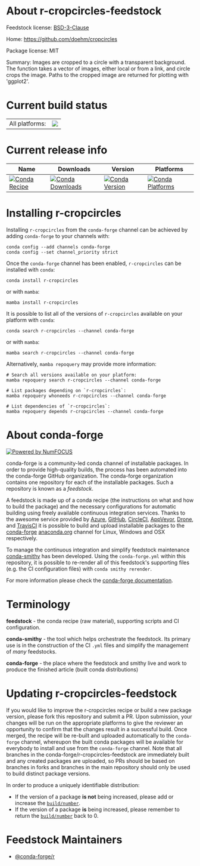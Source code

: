 About r-cropcircles-feedstock
=============================

Feedstock license: [BSD-3-Clause](https://github.com/conda-forge/r-cropcircles-feedstock/blob/main/LICENSE.txt)

Home: https://github.com/doehm/cropcircles

Package license: MIT

Summary: Images are cropped to a circle with a transparent background. The function takes a vector of images, either local or from a link, and circle crops the image. Paths to the cropped image are returned for plotting with 'ggplot2'.

Current build status
====================


<table><tr><td>All platforms:</td>
    <td>
      <a href="https://dev.azure.com/conda-forge/feedstock-builds/_build/latest?definitionId=17909&branchName=main">
        <img src="https://dev.azure.com/conda-forge/feedstock-builds/_apis/build/status/r-cropcircles-feedstock?branchName=main">
      </a>
    </td>
  </tr>
</table>

Current release info
====================

| Name | Downloads | Version | Platforms |
| --- | --- | --- | --- |
| [![Conda Recipe](https://img.shields.io/badge/recipe-r--cropcircles-green.svg)](https://anaconda.org/conda-forge/r-cropcircles) | [![Conda Downloads](https://img.shields.io/conda/dn/conda-forge/r-cropcircles.svg)](https://anaconda.org/conda-forge/r-cropcircles) | [![Conda Version](https://img.shields.io/conda/vn/conda-forge/r-cropcircles.svg)](https://anaconda.org/conda-forge/r-cropcircles) | [![Conda Platforms](https://img.shields.io/conda/pn/conda-forge/r-cropcircles.svg)](https://anaconda.org/conda-forge/r-cropcircles) |

Installing r-cropcircles
========================

Installing `r-cropcircles` from the `conda-forge` channel can be achieved by adding `conda-forge` to your channels with:

```
conda config --add channels conda-forge
conda config --set channel_priority strict
```

Once the `conda-forge` channel has been enabled, `r-cropcircles` can be installed with `conda`:

```
conda install r-cropcircles
```

or with `mamba`:

```
mamba install r-cropcircles
```

It is possible to list all of the versions of `r-cropcircles` available on your platform with `conda`:

```
conda search r-cropcircles --channel conda-forge
```

or with `mamba`:

```
mamba search r-cropcircles --channel conda-forge
```

Alternatively, `mamba repoquery` may provide more information:

```
# Search all versions available on your platform:
mamba repoquery search r-cropcircles --channel conda-forge

# List packages depending on `r-cropcircles`:
mamba repoquery whoneeds r-cropcircles --channel conda-forge

# List dependencies of `r-cropcircles`:
mamba repoquery depends r-cropcircles --channel conda-forge
```


About conda-forge
=================

[![Powered by
NumFOCUS](https://img.shields.io/badge/powered%20by-NumFOCUS-orange.svg?style=flat&colorA=E1523D&colorB=007D8A)](https://numfocus.org)

conda-forge is a community-led conda channel of installable packages.
In order to provide high-quality builds, the process has been automated into the
conda-forge GitHub organization. The conda-forge organization contains one repository
for each of the installable packages. Such a repository is known as a *feedstock*.

A feedstock is made up of a conda recipe (the instructions on what and how to build
the package) and the necessary configurations for automatic building using freely
available continuous integration services. Thanks to the awesome service provided by
[Azure](https://azure.microsoft.com/en-us/services/devops/), [GitHub](https://github.com/),
[CircleCI](https://circleci.com/), [AppVeyor](https://www.appveyor.com/),
[Drone](https://cloud.drone.io/welcome), and [TravisCI](https://travis-ci.com/)
it is possible to build and upload installable packages to the
[conda-forge](https://anaconda.org/conda-forge) [anaconda.org](https://anaconda.org/)
channel for Linux, Windows and OSX respectively.

To manage the continuous integration and simplify feedstock maintenance
[conda-smithy](https://github.com/conda-forge/conda-smithy) has been developed.
Using the ``conda-forge.yml`` within this repository, it is possible to re-render all of
this feedstock's supporting files (e.g. the CI configuration files) with ``conda smithy rerender``.

For more information please check the [conda-forge documentation](https://conda-forge.org/docs/).

Terminology
===========

**feedstock** - the conda recipe (raw material), supporting scripts and CI configuration.

**conda-smithy** - the tool which helps orchestrate the feedstock.
                   Its primary use is in the construction of the CI ``.yml`` files
                   and simplify the management of *many* feedstocks.

**conda-forge** - the place where the feedstock and smithy live and work to
                  produce the finished article (built conda distributions)


Updating r-cropcircles-feedstock
================================

If you would like to improve the r-cropcircles recipe or build a new
package version, please fork this repository and submit a PR. Upon submission,
your changes will be run on the appropriate platforms to give the reviewer an
opportunity to confirm that the changes result in a successful build. Once
merged, the recipe will be re-built and uploaded automatically to the
`conda-forge` channel, whereupon the built conda packages will be available for
everybody to install and use from the `conda-forge` channel.
Note that all branches in the conda-forge/r-cropcircles-feedstock are
immediately built and any created packages are uploaded, so PRs should be based
on branches in forks and branches in the main repository should only be used to
build distinct package versions.

In order to produce a uniquely identifiable distribution:
 * If the version of a package **is not** being increased, please add or increase
   the [``build/number``](https://docs.conda.io/projects/conda-build/en/latest/resources/define-metadata.html#build-number-and-string).
 * If the version of a package **is** being increased, please remember to return
   the [``build/number``](https://docs.conda.io/projects/conda-build/en/latest/resources/define-metadata.html#build-number-and-string)
   back to 0.

Feedstock Maintainers
=====================

* [@conda-forge/r](https://github.com/orgs/conda-forge/teams/r/)

